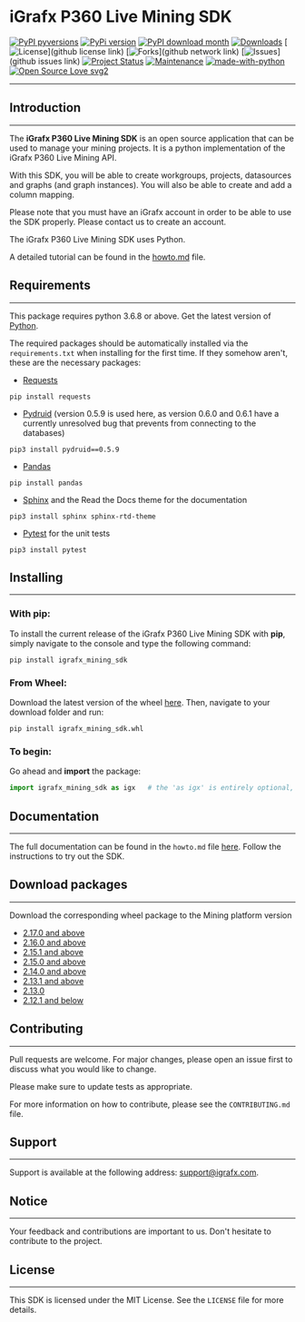 

# iGrafx P360 Live Mining SDK


[![PyPI pyversions](https://img.shields.io/pypi/pyversions/ansicolortags.svg)](https://pypi.python.org/pypi/ansicolortags/)
[![PyPi version](https://badgen.net/pypi/v/pip/)](https://pypi.org/project/pip)
[![PyPI download month](https://img.shields.io/pypi/dm/ansicolortags.svg)](https://pypi.python.org/pypi/ansicolortags/)
[![Downloads](https://img.shields.io/github/downloads/{username}/{repo-name}/total.svg)](https://pepy.tech/project/relevantpackage)
[![License](https://img.shields.io/badge/license-MIT-green.svg)](github license link)
[![Forks](https://img.shields.io/github/forks/{username}/{repo-name}.svg)](github network link)
[![Issues](https://img.shields.io/github/issues/{username}/{repo-name}.svg)](github issues link)
[![Project Status](http://www.repostatus.org/badges/latest/active.svg)](http://www.repostatus.org/#active)
[![Maintenance](https://img.shields.io/badge/Maintained%3F-yes-green.svg)](https://GitHub.com/Naereen/StrapDown.js/graphs/commit-activity)
[![made-with-python](https://img.shields.io/badge/Made%20with-Python-1f425f.svg)](https://www.python.org/)
[![Open Source Love svg2](https://badges.frapsoft.com/os/v2/open-source.svg?v=103)](https://github.com/ellerbrock/open-source-badges/)

***

## Introduction
***
The **iGrafx P360 Live Mining SDK** is an open source application that can be used to manage your mining projects.
It is a python implementation of the iGrafx P360 Live Mining API.

With this SDK, you will be able to create workgroups, projects, datasources and graphs (and graph instances). You will also be able to create and 
add a column mapping.

Please note that you must have an iGrafx account in order to be able to use the SDK properly. Please contact us to create an account.

The iGrafx P360 Live Mining SDK uses Python.

A detailed tutorial can be found in the [howto.md]() file.


## Requirements
***

This package requires python 3.6.8 or above. Get the latest version of [Python](https://www.python.org/).

The required packages should be automatically installed via the ```requirements.txt``` when installing for the first time. If they somehow aren't, these are the  necessary packages:

* [Requests](https://pypi.org/project/requests/) 
```shell
pip install requests
```
* [Pydruid](https://pypi.org/project/pydruid/) (version 0.5.9 is used here, as version 0.6.0 and 0.6.1 have a currently unresolved bug that prevents from connecting to the databases) 
```shell
pip3 install pydruid==0.5.9
```
* [Pandas](https://pandas.pydata.org/docs/getting_started/install.html) 
```shell
pip install pandas
```
* [Sphinx](https://sphinx-rtd-theme.readthedocs.io/en/stable/installing.html) and the Read the Docs theme for the documentation
```shell
pip3 install sphinx sphinx-rtd-theme
```
* [Pytest](https://docs.pytest.org/en/7.1.x/getting-started.html) for the unit tests 
```shell
pip3 install pytest
```

## Installing
***
### With pip:
To install the current release of the iGrafx P360 Live Mining SDK with **pip**, simply navigate to the console and type the following command: 
````shell
pip install igrafx_mining_sdk
````

### From Wheel:

Download the latest version of the wheel [here](https://gitlab.com/igrafx/logpickr/logpickr-sdk). Then, navigate to your download folder and run: 
```shell
pip install igrafx_mining_sdk.whl
```
### To begin:
Go ahead and **import** the package:
```python
import igrafx_mining_sdk as igx   # the 'as igx' is entirely optional, but it will make the rest of our code much more readable
```

## Documentation
***
The full documentation can be found in the ```howto.md``` file [here](https://github.com/igrafx/).
Follow the instructions to try out the SDK.

## Download packages
***
Download the corresponding wheel package to the Mining platform version
* [2.17.0 and above](https://gitlab.com/igrafx/logpickr/logpickr-sdk/-/jobs/artifacts/2.17.0/download?job=build_wheel)
* [2.16.0 and above](https://gitlab.com/igrafx/logpickr/logpickr-sdk/-/jobs/artifacts/2.16.0/download?job=build_wheel)
* [2.15.1 and above](https://gitlab.com/igrafx/logpickr/logpickr-sdk/-/jobs/artifacts/2.15.1/download?job=build_wheel)
* [2.15.0 and above](https://gitlab.com/igrafx/logpickr/logpickr-sdk/-/jobs/artifacts/2.15.0/download?job=build_wheel)
* [2.14.0 and above](https://gitlab.com/igrafx/logpickr/logpickr-sdk/-/jobs/artifacts/2.14.0/download?job=build_wheel)
* [2.13.1 and above](https://gitlab.com/igrafx/logpickr/logpickr-sdk/-/jobs/artifacts/2.13.1/download?job=build_wheel)
* [2.13.0](https://gitlab.com/igrafx/logpickr/logpickr-sdk/-/jobs/artifacts/2.13.0/download?job=build_wheel)
* [2.12.1 and below](https://gitlab.com/igrafx/logpickr/logpickr-sdk/-/jobs/artifacts/2.12.1/download?job=build_wheel)

## Contributing
***
Pull requests are welcome. For major changes, please open an issue first to discuss what you would like to change.

Please make sure to update tests as appropriate.

For more information on how to contribute, please see the ````CONTRIBUTING.md```` file.

## Support
***
Support is available at the following address: [support@igrafx.com](mailto:support@igrafx.com).

## Notice
***
Your feedback and contributions are important to us. Don't hesitate to contribute to the project.

## License
***
This SDK is licensed under the MIT License. See the ````LICENSE```` file for more details.